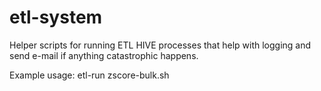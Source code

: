 etl-system
==========

Helper scripts for running ETL HIVE processes that help with logging and send e-mail if anything catastrophic happens.

Example usage: etl-run zscore-bulk.sh
